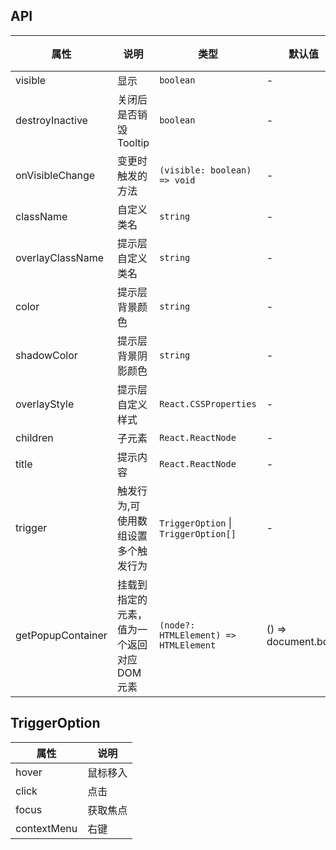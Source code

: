 ## API

| 属性              | 说明                                        | 类型                                  | 默认值              | 版本 |
| ----------------- | ------------------------------------------- | ------------------------------------- | ------------------- | ---- |
| visible           | 显示                                        | `boolean`                             | -                   | -    |
| destroyInactive   | 关闭后是否销毁 Tooltip                      | `boolean`                             | -                   | -    |
| onVisibleChange   | 变更时触发的方法                            | `(visible: boolean) => void`          | -                   | -    |
| className         | 自定义类名                                  | `string`                              | -                   | -    |
| overlayClassName  | 提示层自定义类名                            | `string`                              | -                   | -    |
| color             | 提示层背景颜色                              | `string`                              | -                   | -    |
| shadowColor       | 提示层背景阴影颜色                          | `string`                              | -                   | -    |
| overlayStyle      | 提示层自定义样式                            | `React.CSSProperties`                 | -                   | -    |
| children          | 子元素                                      | `React.ReactNode`                     | -                   | -    |
| title             | 提示内容                                    | `React.ReactNode`                     | -                   | -    |
| trigger           | 触发行为,可使用数组设置多个触发行为         | `TriggerOption` \| `TriggerOption[]`  | -                   | -    |
| getPopupContainer | 挂载到指定的元素，值为一个返回对应 DOM 元素 | `(node?: HTMLElement) => HTMLElement` | () => document.body | -    |

## TriggerOption

| 属性        | 说明     |
| ----------- | -------- |
| hover       | 鼠标移入 |
| click       | 点击     |
| focus       | 获取焦点 |
| contextMenu | 右键     |
